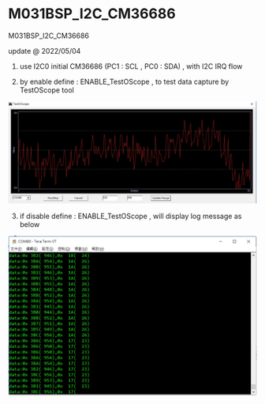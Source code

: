 # M031BSP_I2C_CM36686
 M031BSP_I2C_CM36686

update @ 2022/05/04

1. use I2C0 initial CM36686 (PC1 : SCL , PC0 : SDA) , with I2C IRQ flow

2. by enable define : ENABLE_TestOScope , to test data capture by TestOScope tool

![image](https://github.com/released/M031BSP_I2C_CM36686/blob/main/TestOScope_capture.jpg)	
	
3. if disable define : ENABLE_TestOScope , will display log message as below  

![image](https://github.com/released/M031BSP_I2C_CM36686/blob/main/log.jpg)	

